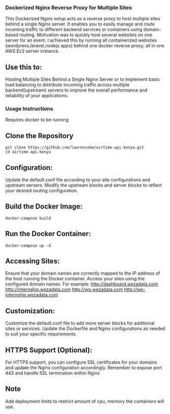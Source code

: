 ### Dockerized Nginx Reverse Proxy for Multiple Sites

This Dockerized Nginx setup acts as a reverse proxy to host multiple sites behind a single Nginx server. 
It enables you to easily manage and route incoming traffic to different backend services or containers using domain-based routing.
Motivation was to quickly host several websites on one server for an event. I achieved this by running all containerized websites (wordpress,laravel,nodejs apps) behind one docker reverse proxy; all in one AWS Ec2 server instance.


## Use this to:
Hosting Multiple Sites Behind a Single Nginx Server or to Implement basic load balancing to distribute incoming traffic across multiple backend(upstream) servers to improve the overall performance and reliability of your applications.

### Usage Instructions
Requires docker to be running

## Clone the Repository
```
git clone https://github.com/lawrencekm/airtime-api-kenya.git
cd airtime-api-kenya
```
## Configuration:
Update the default.conf file according to your site configurations and upstream servers. Modify the upstream blocks and server blocks to reflect your desired routing configuration.

## Build the Docker Image:
```
docker-compose build
```
## Run the Docker Container:
```
docker-compose up -d
```

## Accessing Sites:
Ensure that your domain names are correctly mapped to the IP address of the host running the Docker container.
Access your sites using the configured domain names. For example:
http://dashboard.wezadata.com
http://internship.wezadata.com
http://wp.wezadata.com
http://wp-internship.wezadata.com

## Customization:
Customize the default.conf file to add more server blocks for additional sites or services.
Update the Dockerfile and Nginx configurations as needed to suit your specific requirements.

## HTTPS Support (Optional):
For HTTPS support, you can configure SSL certificates for your domains and update the Nginx configuration accordingly. Remember to expose port 443 and handle SSL termination within Nginx

## Note
Add deployment limits to restrict amount of cpu, memory the containers will use.
